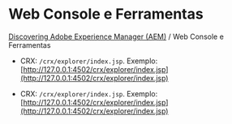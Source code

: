 Web Console e Ferramentas
=========

[Discovering Adobe Experience Manager (AEM)](README.md) / Web Console e Ferramentas


* CRX: `/crx/explorer/index.jsp`. Exemplo: [http://127.0.0.1:4502/crx/explorer/index.jsp](http://127.0.0.1:4502/crx/explorer/index.jsp) 

* CRX: `/crx/explorer/index.jsp`. Exemplo: [http://127.0.0.1:4502/crx/explorer/index.jsp](http://127.0.0.1:4502/crx/explorer/index.jsp) 
